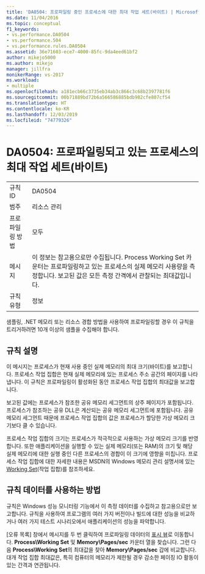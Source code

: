 ```yaml
---
title: 'DA0504: 프로파일링 중인 프로세스에 대한 최대 작업 세트(바이트) | Microsoft Docs'
ms.date: 11/04/2016
ms.topic: conceptual
f1_keywords:
- vs.performance.DA0504
- vs.performance.504
- vs.performance.rules.DA0504
ms.assetid: 36e71603-ece7-4000-85fc-9da4eed61bf2
author: mikejo5000
ms.author: mikejo
manager: jillfra
monikerRange: vs-2017
ms.workload:
- multiple
ms.openlocfilehash: a181ecb66c3735eb34ab3c866c3c68b2397781f6
ms.sourcegitcommit: 00b71889bd72b6a566586885bdb982cfe807cf54
ms.translationtype: HT
ms.contentlocale: ko-KR
ms.lasthandoff: 12/03/2019
ms.locfileid: "74779326"
---
```

# <a name="da0504-maximum-working-set-in-bytes-for-the-process-being-profiled"></a>DA0504: 프로파일링되고 있는 프로세스의 최대 작업 세트(바이트)

|||
|-|-|
|규칙 ID|DA0504|
|범주|리소스 관리|
|프로파일링 방법|모두|
|메시지|이 정보는 참고용으로만 수집됩니다. Process Working Set 카운터는 프로파일링하고 있는 프로세스의 실제 메모리 사용량을 측정합니다. 보고된 값은 모든 측정 간격에서 관찰되는 최대값입니다.|
|규칙 유형|정보|

 샘플링, .NET 메모리 또는 리소스 경합 방법을 사용하여 프로파일링할 경우 이 규칙을 트리거하려면 10개 이상의 샘플을 수집해야 합니다.

## <a name="rule-description"></a>규칙 설명
 이 메시지는 프로세스가 현재 사용 중인 실제 메모리의 최대 크기(바이트)를 보고합니다. 프로세스 작업 집합은 현재 실제 메모리에 있는 프로세스 주소 공간의 페이지를 나타냅니다. 이 규칙은 프로파일링이 활성화된 동안 프로세스 작업 집합의 최대값을 보고합니다.

 보고된 값에는 프로세스가 참조한 공유 메모리 세그먼트의 상주 페이지가 포함됩니다. 프로세스가 참조하는 공유 DLL은 계산되는 공유 메모리 세그먼트에 포함됩니다. 공유 메모리 세그먼트 때문에 프로세스 작업 집합의 값은 프로세스가 할당한 가상 메모리 크기보다 클 수 있습니다.

 프로세스 작업 집합의 크기는 프로세스가 적극적으로 사용하는 가상 메모리 크기를 반영합니다. 또한 애플리케이션을 실행할 수 있는 실제 메모리(또는 RAM)의 크기 및 해당 실제 메모리에 대한 실행 중인 다른 프로세스의 경합이 이 크기에 영향을 미칩니다. 프로세스 작업 집합에 대한 자세한 내용은 MSDN의 Windows 메모리 관리 설명서에 있는 [Working Set](/windows/win32/memory/working-set)(작업 집합)를 참조하세요.

## <a name="how-to-use-rule-data"></a>규칙 데이터를 사용하는 방법
 규칙은 Windows 성능 모니터링 기능에서 이 측정 데이터를 수집하고 참고용으로만 보고합니다. 규칙을 사용하여 프로그램의 여러 가지 버전이나 빌드에 대한 성능을 비교하거나 여러 가지 테스트 시나리오에서 애플리케이션의 성능을 파악합니다.

 [오류 목록] 창에서 메시지를 두 번 클릭하여 프로파일링 데이터의 [표시 뷰](../profiling/marks-view.md)로 이동합니다. **Process\Working Set** 및 **Memory\Pages/sec** 카운터 열을 찾습니다. 그런 다음 **Process\Working Set**의 최대값을 찾아 **Memory\Pages/sec** 갑에 비교합니다. 대개 작업 집합 최대값은, 특히 컴퓨터의 메모리가 제한될 경우 감소한 페이징 IO 활동이 있는 간격과 연관됩니다.
